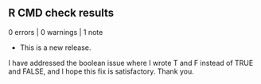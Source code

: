 ## R CMD check results

0 errors | 0 warnings | 1 note

* This is a new release.

I have addressed the boolean issue where I wrote T and F instead of TRUE and FALSE, and I hope this fix is satisfactory. Thank you.
